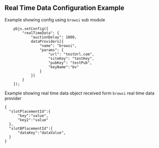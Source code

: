 ## Real Time Data Configuration Example 

Example showing config using `browsi` sub module
```
    pbjs.setConfig({
        "realTimeData": {
            "auctionDelay": 1000,
            dataProviders[{
                "name": "browsi",
                "params": {
                    "url": "testUrl.com",
                    "siteKey": "testKey",
                    "pubKey": "testPub",
                    "keyName":"bv"
                }  
            }]
        }
    });
```    

Example showing real time data object received form `browsi` real time data provider
```
{
  "slotPlacementId":{
      "key":"value",
      "key2":"value"
  },
  "slotBPlacementId":{
      "dataKey":"dataValue",
  }
}
```   
